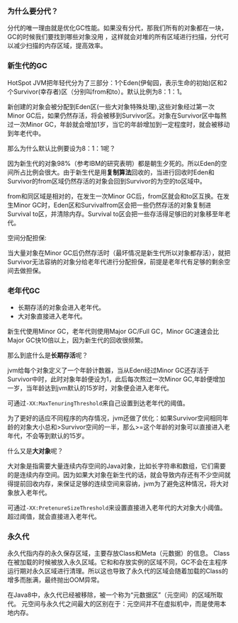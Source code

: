 ### 为什么要分代？
分代的唯一理由就是优化GC性能。如果没有分代，那我们所有的对象都在一块，GC的时候我们要找到哪些对象没用
，这样就会对堆的所有区域进行扫描，分代可以减少扫描的内存区域，提高效率。
### 新生代的GC
HotSpot JVM把年轻代分为了三部分：1个Eden(伊甸园，表示生命的初始)区和2个Survivor(幸存者)区（分别叫from和to）。默认比例为8：1：1。 

新创建的对象会被分配到Eden区(一些大对象特殊处理),这些对象经过第一次Minor GC后，如果仍然存活，将会被移到Survivor区。对象在Survivor区中每熬过一次Minor GC，年龄就会增加1岁，当它的年龄增加到一定程度时，就会被移动到年老代中。  

那么为什么默认比例要设为8：1：1呢？  

因为新生代的对象98%（参考IBM的研究表明）都是朝生夕死的。所以Eden的空间所占比例会很大。由于新生代是用**复制算法**回收的，当进行回收时Eden和Survivor的from区域仍然存活的对象会回到Survivor的为空的to区域中。    

from和同区域是相对的，在发生一次Minor GC后，from区就会和to区互换。在发生Minor GC时，Eden区和Survivalfrom区会把一些仍然存活的对象复制进Survival to区，并清除内存。Survival to区会把一些存活得足够旧的对象移至年老代。

空间分配担保:  

当大量对象在Minor GC后仍然存活时（最坏情况是新生代所以对象都存活），就把Survivor无法容纳的对象分给老年代进行分配担保，前提是老年代有足够的剩余空间去做担保。

### 老年代GC
* 长期存活的对象会进入老年代。 
* 大对象直接进入老年代。  

新生代使用Minor GC，老年代则使用Major GC/Full GC，Minor GC速速会比Major GC快10倍以上，因为新生代的回收很频繁。

那么到底什么是**长期存活**呢？  

jvm给每个对象定义了一个年龄计数器，当从Eden经过Minor GC还存活于Survivor中时，此时对象年龄便设为1，此后每次熬过一次Minor GC,年龄便增加一岁，当年龄达到jvm默认的15岁时，对象便会进入老年代。  

可通过`-XX:MaxTenuringThreshold`来自己设置到达老年代的阈值。   

为了更好的适应不同程序的内存情况，jvm还做了优化：如果Survivor空间相同年龄的对象大小总和>Survivor空间的一半，那么>=这个年龄的对象可以直接进入老年代，不会等到默认的15岁。

什么又是**大对象**呢？   

大对象是指需要大量连续内存空间的Java对象，比如长字符串和数组，它们需要的是连续内存空间。因为如果大对象在新生代的话，就会导致内存还有不少空间就得提前回收内存，来保证足够的连续空间来容纳，jvm为了避免这种情况，将大对象放入老年代。

可通过`-XX:PretenureSizeThreshold`来设置直接进入老年代的大对象大小阈值。超过阈值，就会直接进入老年代。

### 永久代
永久代指内存的永久保存区域，主要存放Class和Meta（元数据）的信息。
Class在被加载的时候被放入永久区域。它和和存放实例的区域不同，GC不会在主程序运行期对永久区域进行清理。所以这也导致了永久代的区域会随着加载的Class的增多而胀满，最终抛出OOM异常。

在Java8中，永久代已经被移除，被一个称为“元数据区”（元空间）的区域所取代。
元空间与永久代之间最大的区别在于：元空间并不在虚拟机中，而是使用本地内存。

